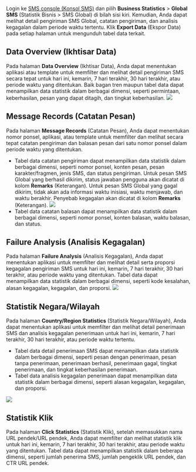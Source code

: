Login ke [SMS console (Konsol SMS)](https://console.cloud.tencent.com/sms) dan pilih **Business Statistics** > **Global SMS** (Statistik Bisnis > SMS Global) di bilah sisi kiri. Kemudian, Anda dapat melihat detail pengiriman SMS Global, catatan pengiriman, dan analisis kegagalan dalam periode waktu tertentu. Klik **Export Data** (Ekspor Data) pada setiap halaman untuk mengunduh tabel data terkait.

## Data Overview (Ikhtisar Data)
Pada halaman **Data Overview** (Ikhtisar Data), Anda dapat menentukan aplikasi atau template untuk memfilter dan melihat detail pengiriman SMS secara tepat untuk hari ini, kemarin, 7 hari terakhir, 30 hari terakhir, atau periode waktu yang ditentukan. Baik bagan tren maupun tabel data dapat menampilkan data statistik dalam berbagai dimensi, seperti permintaan, keberhasilan, pesan yang dapat ditagih, dan tingkat keberhasilan.
![](https://qcloudimg.tencent-cloud.cn/raw/a2fc202ec7803bc94d24790a5e8ca6b3.png)

## Message Records (Catatan Pesan)
Pada halaman **Message Records** (Catatan Pesan), Anda dapat menentukan nomor ponsel, aplikasi, atau template untuk memfilter dan melihat secara tepat catatan pengiriman dan balasan pesan dari satu nomor ponsel dalam periode waktu yang ditentukan.
- Tabel data catatan pengiriman dapat menampilkan data statistik dalam berbagai dimensi, seperti nomor ponsel, konten pesan, pesan karakter/fragmen, jenis SMS, dan status pengiriman. Untuk pesan SMS Global yang berhasil dikirim, status jawaban pengguna akan dicatat di kolom **Remarks** (Keterangan). Untuk pesan SMS Global yang gagal dikirim, tidak akan ada informasi waktu inisiasi, waktu menjawab, dan waktu berakhir. Penyebab kegagalan akan dicatat di kolom **Remarks** (Keterangan).
![](https://qcloudimg.tencent-cloud.cn/raw/451a32682c88a54115eda69f26461a24.png)
- Tabel data catatan balasan dapat menampilkan data statistik dalam berbagai dimensi, seperti nomor ponsel, konten balasan, waktu balasan, dan status.


## Failure Analysis (Analisis Kegagalan)
Pada halaman **Failure Analysis** (Analisis Kegagalan), Anda dapat menentukan aplikasi untuk memfilter dan melihat detail serta proporsi kegagalan pengiriman SMS untuk hari ini, kemarin, 7 hari terakhir, 30 hari terakhir, atau periode waktu yang ditentukan.
Tabel data dapat menampilkan data statistik dalam berbagai dimensi, seperti kode kesalahan, alasan kegagalan, kegagalan, dan proporsi.
![](https://qcloudimg.tencent-cloud.cn/raw/d164400ea0b55ec10cf1e854a67a58d4.png)


## Statistik Negara/Wilayah
Pada halaman **Country/Region Statistics** (Statistik Negara/Wilayah), Anda dapat menentukan aplikasi untuk memfilter dan melihat detail penerimaan SMS dan analisis kegagalan penerimaan untuk hari ini, kemarin, 7 hari terakhir, 30 hari terakhir, atau periode waktu tertentu.
- Tabel data detail penerimaan SMS dapat menampilkan data statistik dalam berbagai dimensi, seperti pesan dengan penerimaan, pesan tanpa penerimaan, penerimaan berhasil, penerimaan gagal, tingkat penerimaan, dan tingkat keberhasilan penerimaan.
- Tabel data analisis kegagalan penerimaan dapat menampilkan data statistik dalam berbagai dimensi, seperti alasan kegagalan, kegagalan, dan proporsi.

![](https://qcloudimg.tencent-cloud.cn/raw/9709d401d285f885152731b8a6e997fb.png)
## Statistik Klik

Pada halaman **Click Statistics** (Statistik Klik), setelah memasukkan nama URL pendek/URL pendek, Anda dapat memfilter dan melihat statistik klik untuk hari ini, kemarin, 7 hari terakhir, 30 hari terakhir, atau periode waktu yang ditentukan.
Tabel data dapat menampilkan statistik dalam beberapa dimensi, seperti jumlah penerima SMS, jumlah pengeklik URL pendek, dan CTR URL pendek.


